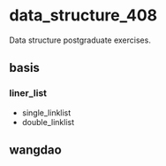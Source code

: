 # data_structure_408

Data structure postgraduate exercises.

## basis

### liner_list
- single_linklist
- double_linklist

## wangdao